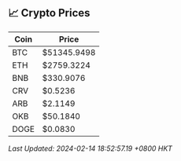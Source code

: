 ## 📈 Crypto Prices

| Coin | Price |
| ---- | ----- |
| BTC | $51345.9498 |
| ETH | $2759.3224 |
| BNB | $330.9076 |
| CRV | $0.5236 |
| ARB | $2.1149 |
| OKB | $50.1840 |
| DOGE | $0.0830 |

_Last Updated: 2024-02-14 18:52:57.19 +0800 HKT_